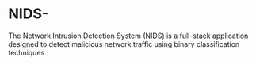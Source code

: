 # NIDS-
The Network Intrusion Detection System (NIDS) is a full-stack application designed to detect malicious network traffic using binary classification techniques

